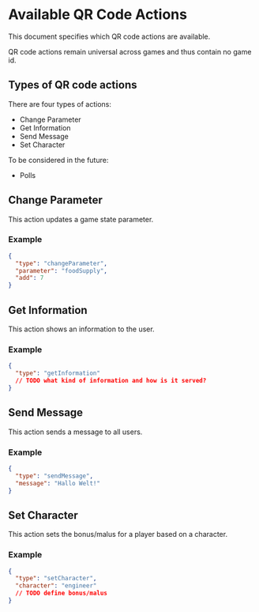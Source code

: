 # Available QR Code Actions

This document specifies which QR code actions are available.

QR code actions remain universal across games and thus contain no game id.

## Types of QR code actions

There are four types of actions:

- Change Parameter
- Get Information
- Send Message
- Set Character

To be considered in the future:

- Polls

## Change Parameter

This action updates a game state parameter.

### Example

```json
{
  "type": "changeParameter",
  "parameter": "foodSupply",
  "add": 7
}
```

## Get Information

This action shows an information to the user.

### Example

```json
{
  "type": "getInformation"
  // TODO what kind of information and how is it served?
}
```

## Send Message

This action sends a message to all users.

### Example

```json
{
  "type": "sendMessage",
  "message": "Hallo Welt!"
}
```

## Set Character

This action sets the bonus/malus for a player based on a character.

### Example

```json
{
  "type": "setCharacter",
  "character": "engineer"
  // TODO define bonus/malus
}
```
